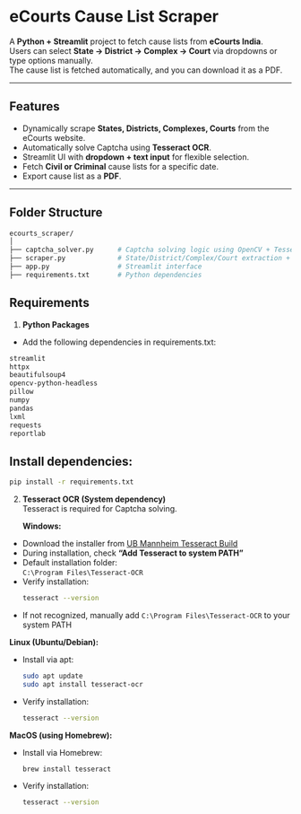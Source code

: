 # eCourts Cause List Scraper

A **Python + Streamlit** project to fetch cause lists from **eCourts India**.  
Users can select **State → District → Complex → Court** via dropdowns or type options manually.  
The cause list is fetched automatically, and you can download it as a PDF.

---

## Features

- Dynamically scrape **States, Districts, Complexes, Courts** from the eCourts website.
- Automatically solve Captcha using **Tesseract OCR**.
- Streamlit UI with **dropdown + text input** for flexible selection.
- Fetch **Civil or Criminal** cause lists for a specific date.
- Export cause list as a **PDF**.

---

##  Folder Structure
```bash
ecourts_scraper/
│
├── captcha_solver.py      # Captcha solving logic using OpenCV + Tesseract
├── scraper.py             # State/District/Complex/Court extraction + cause list fetch
├── app.py                 # Streamlit interface
├── requirements.txt       # Python dependencies

```
##  Requirements
1. **Python Packages**  
- Add the following dependencies in requirements.txt:
```bash
streamlit
httpx
beautifulsoup4
opencv-python-headless
pillow
numpy
pandas
lxml
requests
reportlab
```
## Install dependencies:
```bash
pip install -r requirements.txt
```
 2. **Tesseract OCR (System dependency)**  
   Tesseract is required for Captcha solving.

      **Windows:**  
   - Download the installer from [UB Mannheim Tesseract Build](https://github.com/UB-Mannheim/tesseract/wiki)  
   - During installation, check **“Add Tesseract to system PATH”**  
   - Default installation folder:  
     `C:\Program Files\Tesseract-OCR`  
   - Verify installation:  
     ```bash
     tesseract --version
     ```  
   - If not recognized, manually add `C:\Program Files\Tesseract-OCR` to your system PATH

   **Linux (Ubuntu/Debian):**  
   - Install via apt:  
     ```bash
     sudo apt update
     sudo apt install tesseract-ocr
     ```  
   - Verify installation:  
     ```bash
     tesseract --version
     ```

   **MacOS (using Homebrew):**  
   - Install via Homebrew:  
     ```bash
     brew install tesseract
     ```  
   - Verify installation:  
     ```bash
     tesseract --version
     ```



